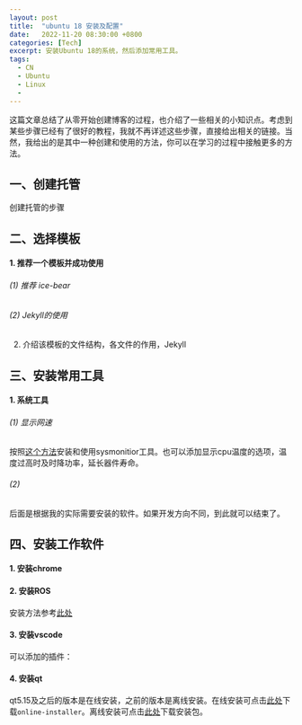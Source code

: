 ```yaml
---
layout: post
title:  "ubuntu 18 安装及配置"
date:   2022-11-20 08:30:00 +0800
categories: [Tech]
excerpt: 安装Ubuntu 18的系统，然后添加常用工具。
tags:
  - CN
  - Ubuntu 
  - Linux
  - 
---
```


这篇文章总结了从零开始创建博客的过程，也介绍了一些相关的小知识点。考虑到某些步骤已经有了很好的教程，我就不再详述这些步骤，直接给出相关的链接。当然，我给出的是其中一种创建和使用的方法，你可以在学习的过程中接触更多的方法。

## 一、创建托管

创建托管的步骤


## 二、选择模板

#### 1. 推荐一个模板并成功使用
###### (1) 推荐 ice-bear
###### (2) Jekyll的使用

2. 介绍该模板的文件结构，各文件的作用，Jekyll



## 三、安装常用工具
#### 1. 系统工具
###### (1) 显示网速
按照[这个方法](https://www.yisu.com/ask/6880.html)安装和使用sysmonitior工具。也可以添加显示cpu温度的选项，温度过高时及时降功率，延长器件寿命。
###### (2)

后面是根据我的实际需要安装的软件。如果开发方向不同，到此就可以结束了。

## 四、安装工作软件
#### 1. 安装chrome
#### 2. 安装ROS
安装方法参考[此处]()
#### 3. 安装vscode
可以添加的插件：
#### 4. 安装qt
qt5.15及之后的版本是在线安装，之前的版本是离线安装。在线安装可点击[此处]()下载`online-installer`。离线安装可点击[此处]()下载安装包。

